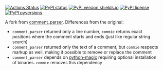 [![Actions Status](https://github.com/rtmigo/commie.python/workflows/CI/badge.svg?branch=master)](https://github.com/rtmigo/commie.python/actions)
[![PyPI status](https://img.shields.io/pypi/status/commie.svg)](https://pypi.python.org/pypi/commie/)
[![PyPI version shields.io](https://img.shields.io/pypi/v/commie.svg)](https://pypi.python.org/pypi/commie/)
[![PyPI license](https://img.shields.io/pypi/l/commie.svg)](https://pypi.python.org/pypi/commie/)
[![PyPI pyversions](https://img.shields.io/pypi/pyversions/commie.svg)](https://pypi.python.org/pypi/commie/)

A fork from [comment_parser](https://github.com/jeanralphaviles/comment_parser). 
Differences from the original:
- `comment_parser` returned only a line number, `commie` returns exact positions where the comment
starts and ends (just like regular string search)
- `comment_parser` returned only the text of a comment, but `commie` respects markup as well, 
making it possible to remove or replace the comment   
- `comment_parser` depends on [python-magic](https://pypi.org/project/python-magic) requiring 
optional installation of binaries. `commie` removes this dependency 
